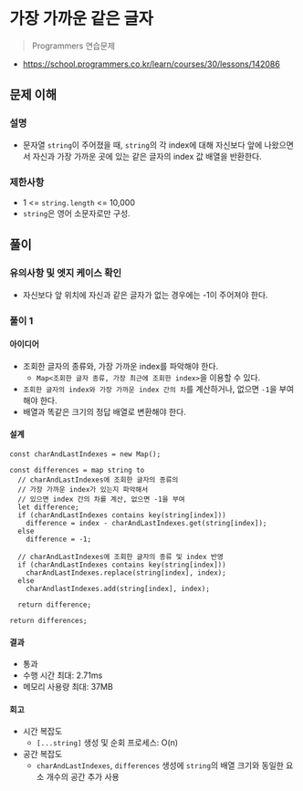 # 가장 가까운 같은 글자

> Programmers 연습문제

- <https://school.programmers.co.kr/learn/courses/30/lessons/142086>

## 문제 이해

### 설명

- 문자열 `string`이 주어졌을 때, `string`의 각 index에 대해
  자신보다 앞에 나왔으면서 자신과 가장 가까운 곳에 있는
  같은 글자의 index 값 배열을 반환한다.

### 제한사항

- 1 <= `string.length` <= 10,000
- `string`은 영어 소문자로만 구성.

## 풀이

### 유의사항 및 엣지 케이스 확인

- 자신보다 앞 위치에 자신과 같은 글자가 없는 경우에는 -1이 주어져야 한다.

### 풀이 1

#### 아이디어

- 조회한 글자의 종류와, 가장 가까운 index를 파악해야 한다.
  - `Map<조회한 글자 종류, 가장 최근에 조회한 index>`을 이용할 수 있다.
- `조회한 글자의 index와 가장 가까운 index 간의 차`를 계산하거나, 없으면 `-1`을 부여해야 한다.
- 배열과 똑같은 크기의 정답 배열로 변환해야 한다.

#### 설계

```text
const charAndLastIndexes = new Map();

const differences = map string to
  // charAndLastIndexes에 조회한 글자의 종류의
  // 가장 가까운 index가 있는지 파악해서
  // 있으면 index 간의 차를 계산, 없으면 -1을 부여
  let difference;
  if (charAndLastIndexes contains key(string[index]))
    difference = index - charAndLastIndexes.get(string[index]);
  else
    difference = -1;

  // charAndLastIndexes에 조회한 글자의 종류 및 index 반영
  if (charAndLastIndexes contains key(string[index]))
    charAndLastIndexes.replace(string[index], index);
  else
    charAndlastIndexes.add(string[index], index);

  return difference;

return differences;
```

#### 결과

- 통과
- 수행 시간 최대: 2.71ms
- 메모리 사용량 최대: 37MB

#### 회고

- 시간 복잡도
  - `[...string]` 생성 및 순회 프로세스: O(n)
- 공간 복잡도
  - `charAndLastIndexes`, `differences` 생성에
    `string`의 배열 크기와 동일한 요소 개수의 공간 추가 사용
